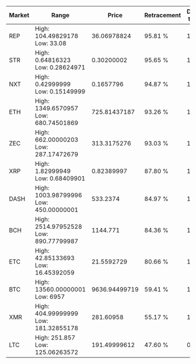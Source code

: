 | Market | Range | Price| Retracement | Doubles to 50% |
| --- | --- | --- | --- | --- |
| REP | High: 104.49829178<br />Low: 33.08 | 36.06978824 | 95.81 % | 1.91 |
| STR | High: 0.64816323<br />Low: 0.28624971 | 0.30200002 | 95.65 % | 1.55 |
| NXT | High: 0.42999999<br />Low: 0.15149999 | 0.1657796 | 94.87 % | 1.75 |
| ETH | High: 1349.6570957<br />Low: 680.74501869 | 725.81437187 | 93.26 % | 1.40 |
| ZEC | High: 662.00000203<br />Low: 287.17472679 | 313.3175276 | 93.03 % | 1.51 |
| XRP | High: 1.82999949<br />Low: 0.68409901 | 0.82389997 | 87.80 % | 1.53 |
| DASH | High: 1003.98799996<br />Low: 450.00000001 | 533.2374 | 84.97 % | 1.36 |
| BCH | High: 2514.97952528<br />Low: 890.77799987 | 1144.771 | 84.36 % | 1.49 |
| ETC | High: 42.85133693<br />Low: 16.45392059 | 21.5592729 | 80.66 % | 1.38 |
| BTC | High: 13560.00000001<br />Low: 6957 | 9636.94499719 | 59.41 % | 1.06 |
| XMR | High: 404.99999999<br />Low: 181.32855178 | 281.60958 | 55.17 % | 1.04 |
| LTC | High: 251.857<br />Low: 125.06263572 | 191.49999612 | 47.60 % | 0.00 |
